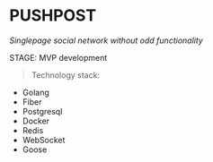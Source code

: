 <h1>PUSHPOST</h1>
<i>Singlepage social network without odd functionality</i>

STAGE: MVP development 

>Technology stack:

* Golang 
* Fiber
* Postgresql
* Docker
* Redis
* WebSocket
* Goose

  
